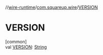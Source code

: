 //[wire-runtime](../../index.md)/[com.squareup.wire](index.md)/[VERSION](-v-e-r-s-i-o-n.md)

# VERSION

[common]\
val [VERSION](-v-e-r-s-i-o-n.md): [String](https://kotlinlang.org/api/latest/jvm/stdlib/kotlin/-string/index.html)

